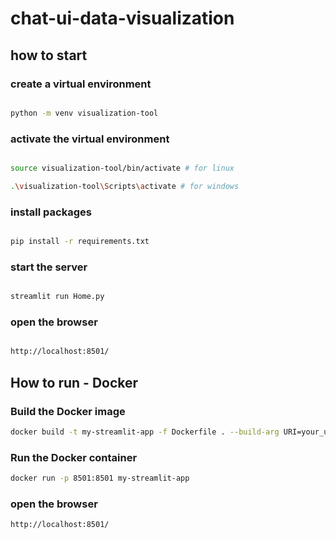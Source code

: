 # chat-ui-data-visualization

## how to start

### create a virtual environment

```bash

python -m venv visualization-tool

```

### activate the virtual environment

```bash

source visualization-tool/bin/activate # for linux

.\visualization-tool\Scripts\activate # for windows

```

### install packages

```bash

pip install -r requirements.txt

```

### start the server

```bash

streamlit run Home.py

```

### open the browser

```bash

http://localhost:8501/

```

## How to run - Docker

### Build the Docker image

```bash
docker build -t my-streamlit-app -f Dockerfile . --build-arg URI=your_uri --build-arg DATABASE_NAME=your_database_name
```

### Run the Docker container

```bash
docker run -p 8501:8501 my-streamlit-app
```

### open the browser

```bash
http://localhost:8501/
```
